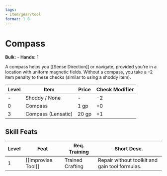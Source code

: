 ```yaml
---
tags:
- item/gear/tool
format: 1_0
---
```

# Compass

**Bulk:** -
**Hands:** 1

A compass helps you [[Sense Direction]] or navigate, provided you're in a location with uniform magnetic fields. Without a compass, you take a –2 item penalty to these checks (similar to using a shoddy item).

| **Level** | **Item**           | **Price** | **Check Modifier** |
| --------- | ------------------ | --------- | ------------------ |
| -         | Shoddy / None      | -         | -2                 |
| 0         | Compass            | 1 gp      | +0                 |
| 3         | Compass (Lensatic) | 20 gp     | +1                 |

## Skill Feats

| Level | Feat               | Req. Training    | Short Desc.                                    |
| ----- | ------------------ | ---------------- | ---------------------------------------------- |
| 1     | [[Improvise Tool]] | Trained Crafting | Repair without toolkit and gain tool formulas. |
